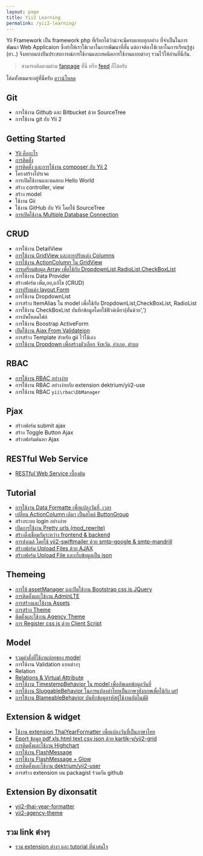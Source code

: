 ```yaml
---
layout: page
title: Yii2 Learning
permalink: /yii2-learning/
---
```

Yii Framework เป็น framework php ที่เรียกได้ว่าน่าจะมีครบแทบทุกอย่าง ที่จำเป็นในการพัฒนา Web Applicaion ซึ่งทำให้เราใช้เวลาในการพัฒนาที่สั้น แต่อาจต้องใช้เวลาในการเรียนรู้สูง (ฮา..) จึงอยากแบ่งปันประสบการณ์การใช้งานและเทคนิคการใช้งานแบบต่างๆ รวมไว้ให้อ่านที่นี่กัน.

> สามารถติดตามผ่าน [fanpage](https://www.facebook.com/yii2Learning) ที่นี่ หรือ [feed](http://dixonsatit.github.io/feed.xml) ก็ได้ครับ

โค้ดทั้งหมดจะอยู่ที่นี่ครับ [ดาวน์โหลด](https://github.com/dimpled/Yii2-Learning-Source/)

## Git

- การใช้งาน Github และ Bitbucket ด้วย SourceTree
- การใช้งาน git กับ  Yii 2

## Getting Started

- [Yii คืออะไร](/2015/06/14/what-is-yii.html)
- [การติดตั้ง](/2014/11/30/Installation.html)
- [การติดตั้ง และการใช้งาน composer กับ Yii 2](/2015/06/29/using-extensions.html)
- โครงสร้างโปรเจค
- การเปิดใช้งานและทดสอบ Hello World
- สร้าง controller, view
- สร้าง model
- ใช้งาน Gii
- ใช้งาน GitHub กับ Yii โดยใช้ SourceTree
- [การเปิดใช้งาน Multiple Database Connection](/2015/07/03/multiple-db-connection.html)

## CRUD
- การใช้งาน DetailView
- [การใช้งาน GridView และการปรับแต่ง Columns](/2015/07/06/gridview.html)
- [การใช้งาน ActionColumn ใน GridView](/2015/07/11/action-column.html)
- [การเตรียมข้อมูล Array เพื่อใช้กับ DropdownList,RadioList,CheckBoxList](/2015/07/21/item-alias.html)
- การใช้งาน Data Provider
- สร้างฟอร์ม เพิ่ม,ลบ,แก้ไข (CRUD)
- [การปรับแต่ง layout Form](/2014/11/30/create-form.html)
- การใช้งาน DropdownList
- การสร้าง ItemAlias ใน model เพื่อใช้กับ DropdownList,CheckBoxList, RadioList
- การใช้งาน CheckBoxList บันทึกข้อมูลโดยใช้ฟิวด์เดียว(คั่นด้วย',')
- การอัพโหลดไฟล์
- การใช้งาน Boostrap ActiveForm
- [เปิดใช้งาน Ajax From Validateion](/2015/06/22/ajax-form-validation.html)
- การสร้าง Template สำหรับ gii ไว้ใช้เอง
- [การใช้งาน Dropdown เพื่อสร้างตัวเลือก จังหวัด, อำเภอ, ตำบล](/2014/11/30/dependent-dropdown.html)

## RBAC
- [การใช้งาน RBAC อย่างง่าย](/2015/06/27/simple-rbac.html)
- การใช้งาน RBAC อย่างง่ายกับ extension dektrium/yii2-use
- การใช้งาน RBAC `yii\rbac\DbManager`

## Pjax
- สร้างฟอร์ม submit ajax
- สร้าง Toggle Button Ajax
- สร้างฟอร์มค้นหา Ajax

## RESTful Web Service
- [RESTful Web Service เบื้องต้น](/2014/11/30/restful-webservice.html)


## Tutorial
- [การใช้งาน Data Formatte เพื่อแปลงวันที่, เวลา](/2015/06/23/date-formatter.html)
- [เปลี่ยน ActionColumn เดิมๆ เป็นสไตล์ ButtonGroup](/2014/11/30/action-column.html)
- สร้างระบบ login อย่างง่าย
- [เปิดการใช้งาน Pretty urls (mod_rewrite)](/2014/11/30/modrewrite.html)
- [สร้างลิ้งเชื่อมกันระหว่าง frontend & backend](/2014/11/30/links-backend-to-frontend.html)
- [ การส่งเมล์ โดยใช้  yii2-swiftmailer  ด้วย smtp-google & smtp-mandrill](/2015/06/22/mailer-smtp-google-smtp-mandrill.html)
- [สร้างฟอร์ม Upload Files ด้วย AJAX](/2014/11/30/upload-ajax.html)
- [สร้างฟอร์ม Upload File และเก็บข้อมูลเป็น json](/2014/11/30/upload-json.html)

## Themeing
- [การใช้ assetManager และปิดใช้งาน Bootstrap css,js,JQuery](/2015/06/20/disable-bootstrap-js-css-jquery.html)
- [การติดตั้งและใช้งาน AdminLTE](/2015/06/18/adminlte.html)
- [การสร้างและใช้งาน Assets](/2015/06/20/create-assets.html)
- [การสร้าง Theme](/2015/06/20/create-theme-yii2.html)
- [ติดตั้งและใช้งาน Agency Theme](/2015/06/23/install-agency-theme.html)
- [การ Register css,js ด้วย Client Script](/2015/06/23/client-script.html)


## Model
- [รวมคำสั่งที่ใช้งานบ่อยของ model](/2014/11/30/query-model.html)
- การใช้งาน Validation แบบต่างๆ
- Relation
- [Relations & Virtual Attribute](/2014/11/30/relations.html)
- [การใช้งาน TimestempBehavior ใน model เพื่ออัพเดทข้อมูลวันที่](/2015/06/14/model-behaviors.html)
- [การใช้งาน SluggableBehavior ในการแปลงคำไทยเป็นภาษาทังกฤษเพื่อใช้กับ url ](/2015/06/15/sluggble-behavior.html)
- [การใข้งาน BlameableBehavior บันทึกข้อมูลรหัสผู้ใช้งานอัตโนมัติ](/2015/06/17/blameable-behavior.html)

## Extension & widget
- [ใช้งาน extension ThaiYearFormatter เพื่อแปลงวันที่เป็นภาษาไทย](/2015/07/04/thai-year-formatter.html)
- [Eport ข้อมูล pdf,xls,html,text,csv,json ด้วย kartik-v/yii2-grid](/2014/11/30/install-krajee-yii2-grid.html)
- [การติดตั้งและใช้งาน Highchart](/2015/06/23/highcharts.html)
- [การใช้งาน FlashMessage](/2015/06/17/flash-message.html)
- [การใช้งาน FlashMessage + Glow](/2015/06/17/flash-message-growl-widget.html)
- [การติดตั้งและใช้งาน dektrium/yii2-user](/2015/06/25/install-dektrium-yii2-user.html)
- การสร้าง extension บน packagist ร่วมกัน github

## Extension By dixonsatit

- [yii2-thai-year-formatter](https://github.com/dixonsatit/yii2-thai-year-formatter)
- [yii2-agency-theme](https://github.com/dixonsatit/yii2-agency-theme)

## รวม link ต่างๆ
- [รวม extension ต่างๆ และ tutorial ที่น่าสนใจ](/2015/06/30/extension.html)
